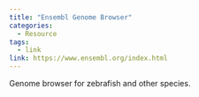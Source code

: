 ```yaml
---
title: "Ensembl Genome Browser"
categories:
  - Resource
tags:
  - link
link: https://www.ensembl.org/index.html
---
```


Genome browser for zebrafish and other species.

